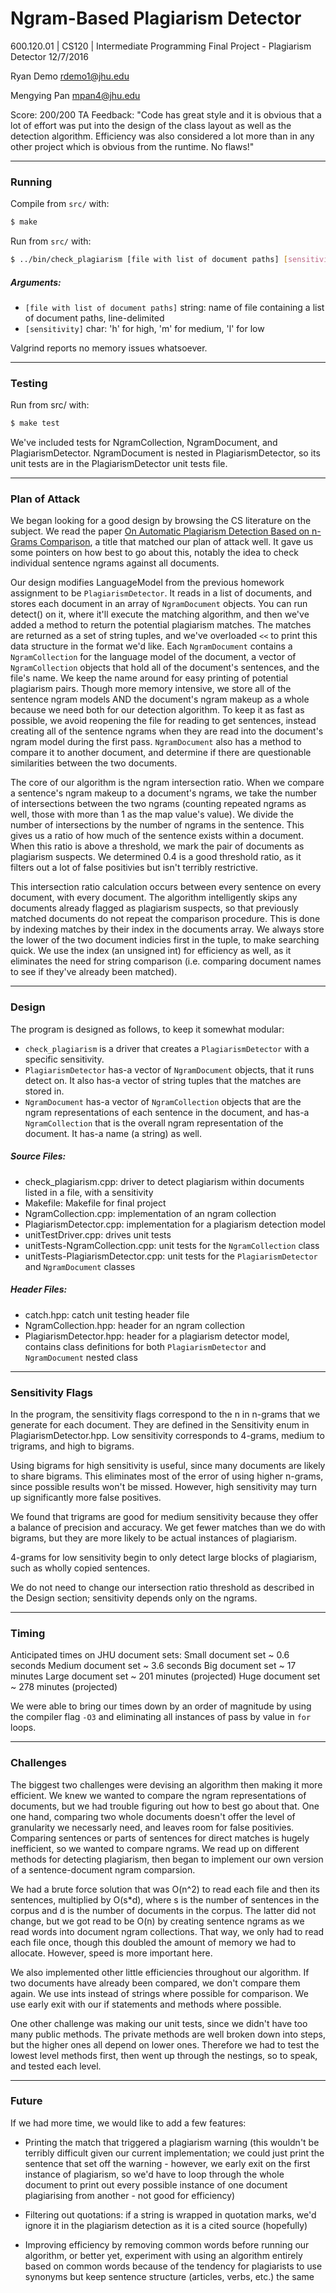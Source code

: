 # Ngram-Based Plagiarism Detector
600.120.01 | CS120 | Intermediate Programming
Final Project - Plagiarism Detector
12/7/2016

Ryan Demo
rdemo1@jhu.edu

Mengying Pan
mpan4@jhu.edu

Score: 200/200
TA Feedback: "Code has great style and it is obvious that a lot of effort was put into the design of the class layout as well as the detection algorithm. Efficiency was also considered a lot more than in any other project which is obvious from the runtime. No flaws!"

--------------------------------------------------------------------------------------------
### Running
Compile from `src/` with:
```bash
$ make
```

Run from `src/` with:
```bash
$ ../bin/check_plagiarism [file with list of document paths] [sensitivity]
```

##### Arguments:
- `[file with list of document paths]`	string:	name of file containing a list of document paths, line-delimited
- `[sensitivity]`							char:	'h' for high, 'm' for medium, 'l' for low

Valgrind reports no memory issues whatsoever.

--------------------------------------------------------------------------------------------
### Testing
Run from src/ with:
```bash
$ make test
```

We've included tests for NgramCollection, NgramDocument, and PlagiarismDetector. NgramDocument is nested in PlagiarismDetector, so its unit tests are in the PlagiarismDetector unit tests file.

--------------------------------------------------------------------------------------------
### Plan of Attack
We began looking for a good design by browsing the CS literature on the subject. We read the paper [On Automatic Plagiarism Detection Based on n-Grams Comparison](https://pdfs.semanticscholar.org/9520/a7bf0ed28554de7fdabd170446485e5bf621.pdf), a title that matched our plan of attack well. It gave us some pointers on how best to go about this, notably the idea to check individual sentence ngrams against all documents.

Our design modifies LanguageModel from the previous homework assignment to be `PlagiarismDetector`. It reads in a list of documents, and stores each document in an array of `NgramDocument` objects. You can run detect() on it, where it'll execute the matching algorithm, and then we've added a method to return the potential plagiarism matches. The matches are returned as a set of string tuples, and we've overloaded `<<` to print this data structure in the format we'd like. Each `NgramDocument` contains a `NgramCollection` for the language model of the document, a vector of `NgramCollection` objects that hold all of the document's sentences, and the file's name. We keep the name around for easy printing of potential plagiarism pairs. Though more memory intensive, we store all of the sentence ngram models AND the document's ngram makeup as a whole because we need both for our detection algorithm. To keep it as fast as possible, we avoid reopening the file for reading to get sentences, instead creating all of the sentence ngrams when they are read into the document's ngram model during the first pass. `NgramDocument` also has a method to compare it to another document, and determine if there are questionable similarities between the two documents.

The core of our algorithm is the ngram intersection ratio. When we compare a sentence's ngram makeup to a document's ngrams, we take the number of intersections between the two ngrams (counting repeated ngrams as well, those with more than 1 as the map value's value). We divide the number of intersections by the number of ngrams in the sentence. This gives us a ratio of how much of the sentence exists within a document. When this ratio is above a threshold, we mark the pair of documents as plagiarism suspects. We determined 0.4 is a good threshold ratio, as it filters out a lot of false positivies but isn't terribly restrictive.

This intersection ratio calculation occurs between every sentence on every document, with every document. The algorithm intelligently skips any documents already flagged as plagiarism suspects, so that previously matched documents do not repeat the comparison procedure. This is done by indexing matches by their index in the documents array. We always store the lower of the two document indicies first in the tuple, to make searching quick. We use the index (an unsigned int) for efficiency as well, as it eliminates the need for string comparison (i.e. comparing document names to see if they've already been matched).

--------------------------------------------------------------------------------------------
### Design
The program is designed as follows, to keep it somewhat modular:

- `check_plagiarism` is a driver that creates a `PlagiarismDetector` with a specific sensitivity.
- `PlagiarismDetector` has-a vector of `NgramDocument` objects, that it runs detect on. It also has-a vector of string tuples that the matches are stored in.
- `NgramDocument` has-a vector of `NgramCollection` objects that are the ngram representations of each sentence in the document, and has-a `NgramCollection` that is the overall ngram representation of the document. It has-a name (a string) as well.

##### Source Files:
- check_plagiarism.cpp: driver to detect plagiarism within documents listed in a file, with a sensitivity
- Makefile: Makefile for final project
- NgramCollection.cpp: implementation of an ngram collection
- PlagiarismDetector.cpp: implementation for a plagiarism detection model
- unitTestDriver.cpp: drives unit tests
- unitTests-NgramCollection.cpp: unit tests for the `NgramCollection` class
- unitTests-PlagiarismDetector.cpp: unit tests for the `PlagiarismDetector` and `NgramDocument` classes

##### Header Files:
- catch.hpp: catch unit testing header file
- NgramCollection.hpp: header for an ngram collection
- PlagiarismDetector.hpp: header for a plagiarism detector model, contains class definitions for both `PlagiarismDetector` and `NgramDocument` nested class

--------------------------------------------------------------------------------------------
### Sensitivity Flags
In the program, the sensitivity flags correspond to the n in n-grams that we generate for each document. They are defined in the Sensitivity enum in PlagiarismDetector.hpp. Low sensitivity corresponds to 4-grams, medium to trigrams, and high to bigrams.

Using bigrams for high sensitivity is useful, since many documents are likely to share bigrams. This eliminates most of the error of using higher n-grams, since possible results won't be missed. However, high sensitivity may turn up significantly more false positives.

We found that trigrams are good for medium sensitivity because they offer a balance of precision and accuracy. We get fewer matches than we do with bigrams, but they are more likely to be actual instances of plagiarism.

4-grams for low sensitivity begin to only detect large blocks of plagiarism, such as wholly copied sentences.

We do not need to change our intersection ratio threshold as described in the Design section; sensitivity depends only on the ngrams.

--------------------------------------------------------------------------------------------
### Timing
Anticipated times on JHU document sets:
Small document set 		~ 0.6 seconds
Medium document set 	~ 3.6 seconds
Big document set 		~ 17 minutes
Large document set 		~ 201 minutes (projected)
Huge document set 		~ 278 minutes (projected)

We were able to bring our times down by an order of magnitude by using the compiler flag `-O3` and eliminating all instances of pass by value in `for` loops.

--------------------------------------------------------------------------------------------
### Challenges
The biggest two challenges were devising an algorithm then making it more efficient. We knew we wanted to compare the ngram representations of documents, but we had trouble figuring out how to best go about that. One one hand, comparing two whole documents doesn't offer the level of granularity we necessarly need, and leaves room for false positivies. Comparing sentences or parts of sentences for direct matches is hugely inefficient, so we wanted to compare ngrams. We read up on different methods for detecting plagiarism, then began to implement our own version of a sentence-document ngram comparsion.

We had a brute force solution that was O(n^2) to read each file and then its sentences, multiplied by O(s*d), where s is the number of sentences in the corpus and d is the number of documents in the corpus. The latter did not change, but we got read to be O(n) by creating sentence ngrams as we read words into document ngram collections. That way, we only had to read each file once, though this doubled the amount of memory we had to allocate. However, speed is more important here.

We also implemented other little efficiencies throughout our algorithm. If two documents have already been compared, we don't compare them again. We use ints instead of strings where possible for comparison. We use early exit with our if statements and methods where possible.

One other challenge was making our unit tests, since we didn't have too many public methods. The private methods are well broken down into steps, but the higher ones all depend on lower ones. Therefore we had to test the lowest level methods first, then went up through the nestings, so to speak, and tested each level.

--------------------------------------------------------------------------------------------
### Future
If we had more time, we would like to add a few features:

- Printing the match that triggered a plagiarism warning (this wouldn't be terribly difficult given our current implementation; we could just print the sentence that set off the warning - however, we early exit on the first instance of plagiarism, so we'd have to loop through the whole document to print out every possible instance of one document plagiarising from another - not good for efficiency)

- Filtering out quotations: if a string is wrapped in quotation marks, we'd ignore it in the plagiarism detection as it is a cited source (hopefully)

- Improving efficiency by removing common words before running our algorithm, or better yet, experiment with using an algorithm entirely based on common words because of the tendency for plagiarists to use synonyms but keep sentence structure (articles, verbs, etc.) the same